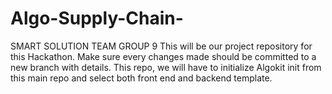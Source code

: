 # Algo-Supply-Chain-
SMART SOLUTION TEAM GROUP 9 
This will be our project repository for this Hackathon.
Make sure every changes made should be committed to a new branch with details.
This repo, we will have to initialize Algokit init from this main repo and select both front end and backend template.
